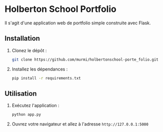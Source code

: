 # Holberton School Portfolio

Il s'agit d'une application web de portfolio simple construite avec Flask.

## Installation

1.  Clonez le dépôt :
    ```bash
    git clone https://github.com/murmi/holbertonschool-porte_folio.git
    ```
2.  Installez les dépendances :
    ```bash
    pip install -r requirements.txt
    ```

## Utilisation

1.  Exécutez l'application :
    ```bash
    python app.py
    ```
2.  Ouvrez votre navigateur et allez à l'adresse `http://127.0.0.1:5000`
